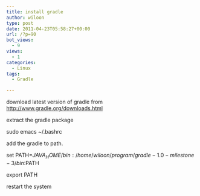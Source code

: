 ```yaml
---
title: install gradle
author: wiloon
type: post
date: 2011-04-23T05:58:27+00:00
url: /?p=90
bot_views:
  - 9
views:
  - 1
categories:
  - Linux
tags:
  - Gradle

---
```

download latest version of gradle from http://www.gradle.org/downloads.html
  
extract the gradle package

sudo emacs ~/.bashrc
  
add the gradle to path.
  
set PATH=$JAVA_HOME/bin:/home/wiloon/program/gradle-1.0-milestone-3/bin:$PATH
  
export PATH
  
restart the system